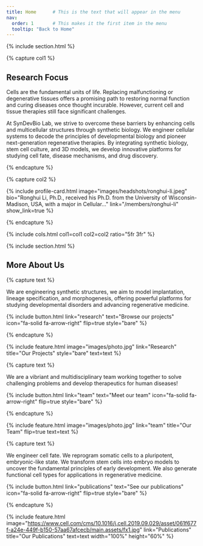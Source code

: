 ```yaml
---
title: Home      # This is the text that will appear in the menu
nav:
  order: 1       # This makes it the first item in the menu
  tooltip: "Back to Home"
---
```

{% include section.html %}

{% capture col1 %}

## Research Focus

Cells are the fundamental units of life. Replacing malfunctioning or degenerative tissues offers a promising path to restoring normal function and curing diseases once thought incurable. However, current cell and tissue therapies still face significant challenges.

At SynDevBio Lab, we strive to overcome these barriers by enhancing cells and multicellular structures through synthetic biology. We engineer cellular systems to decode the principles of developmental biology and pioneer next-generation regenerative therapies. By integrating synthetic biology, stem cell culture, and 3D models, we develop innovative platforms for studying cell fate, disease mechanisms, and drug discovery.

{% endcapture %}

{% capture col2 %}

{% include profile-card.html
   image="images/headshots/ronghui-li.jpeg"
   bio="Ronghui Li, Ph.D., received his Ph.D. from the University of Wisconsin-Madison, USA, with a major in Cellular…"
   link="/members/ronghui-li"
   show_link=true
%}

{% endcapture %}

{% include cols.html col1=col1 col2=col2 ratio="5fr 3fr" %}

{% include section.html %}

## More About Us

{% capture text %}

We are engineering synthetic structures, we aim to model implantation, lineage specification, and morphogenesis, offering powerful platforms for studying developmental disorders and advancing regenerative medicine.

{%
  include button.html
  link="research"
  text="Browse our projects"
  icon="fa-solid fa-arrow-right"
  flip=true
  style="bare"
%}

{% endcapture %}

{%
  include feature.html
  image="images/photo.jpg"
  link="Research"
  title="Our Projects"
  style="bare"
  text=text
%}

{% capture text %}

We are a vibriant and multidisciplinary team working together to solve challenging problems and develop therapeutics for human diseases!

{%
  include button.html
  link="team"
  text="Meet our team"
  icon="fa-solid fa-arrow-right"
  flip=true
  style="bare"
%}

{% endcapture %}

{%
  include feature.html
  image="images/photo.jpg"
  link="team"
  title="Our Team"
  flip=true
  text=text
%}

{% capture text %}

We engineer cell fate.
We reprogram somatic cells to a pluripotent, embryonic-like state.
We transform stem cells into embryo models to uncover the fundamental principles of early development.
We also generate functional cell types for applications in regenerative medicine.

{%
  include button.html
  link="publications"
  text="See our publications"
  icon="fa-solid fa-arrow-right"
  flip=true
  style="bare"
%}

{% endcapture %}

{%
  include feature.html
  image="https://www.cell.com/cms/10.1016/j.cell.2019.09.029/asset/061f677f-a24e-449f-b150-57aa67afcecb/main.assets/fx1.jpg"
  link="Publications"
  title="Our Publications"
  text=text
  width="100%"
  height="60%"
%}

